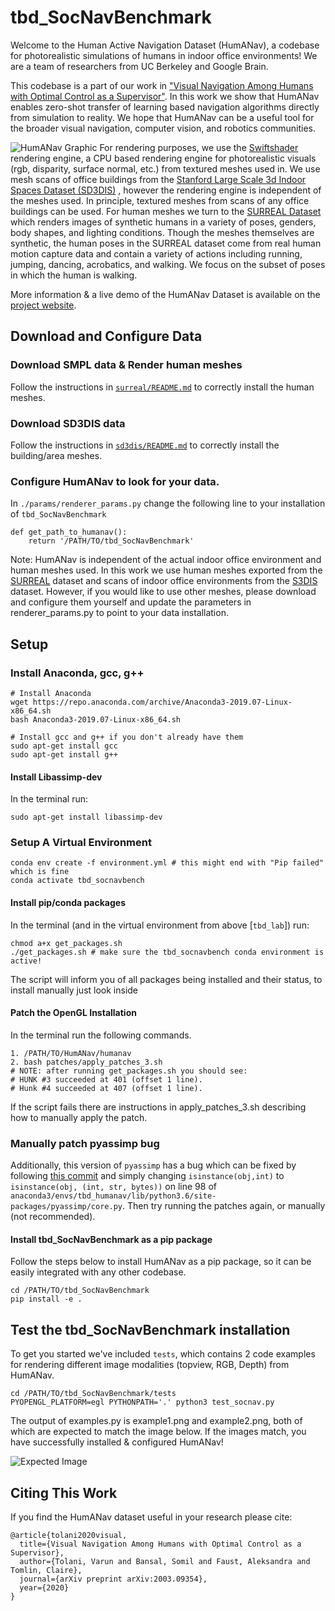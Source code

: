 # tbd_SocNavBenchmark
Welcome to the Human Active Navigation Dataset (HumANav), a codebase for photorealistic simulations of humans in indoor office environments! We are a team of researchers from UC Berkeley and Google Brain.

This codebase is a part of our work in ["Visual Navigation Among Humans with Optimal Control as a Supervisor"](https://arxiv.org/pdf/2003.09354.pdf). In this work we show that HumANav enables zero-shot transfer of learning based navigation algorithms directly from simulation to reality. We hope that HumANav can be a useful tool for the broader visual navigation, computer vision, and robotics communities.

![HumANav Graphic](https://smlbansal.github.io/LB-WayPtNav-DH/resources/images/dataset.jpg)
For rendering purposes, we use the [Swiftshader](https://github.com/google/swiftshader) rendering engine, a CPU based rendering
engine for photorealistic visuals (rgb, disparity, surface normal, etc.) from textured meshes used in. We use mesh scans of office buildings from the [Stanford Large Scale 3d Indoor Spaces Dataset (SD3DIS)](http://buildingparser.stanford.edu/dataset.html) , however the rendering engine is independent of the meshes used. In principle, textured meshes from scans of any office buildings can be used. For human meshes we turn to the [SURREAL Dataset](https://www.di.ens.fr/willow/research/surreal/data/) which renders images of synthetic humans in a variety of poses, genders, body shapes, and lighting conditions. Though the meshes themselves are synthetic, the human poses in the SURREAL dataset come from real human motion capture data and contain a variety of actions including running, jumping, dancing, acrobatics, and walking. We focus on the subset of poses in which the human is walking.


More information & a live demo of the HumANav Dataset is available on the [project website](https://smlbansal.github.io/LB-WayPtNav-DH/).

## Download and Configure Data

### Download SMPL data & Render human meshes
Follow the instructions in [`surreal/README.md`](https://github.com/CMU-TBD/tbd_SocNavBenchmark/blob/master/surreal/README.md) to correctly install the human meshes.

### Download SD3DIS data
Follow the instructions in [`sd3dis/README.md`](https://github.com/CMU-TBD/tbd_SocNavBenchmark/blob/master/sd3dis/README.md) to correctly install the building/area meshes. 

### Configure HumANav to look for your data.
In `./params/renderer_params.py` change the following line to your installation of `tbd_SocNavBenchmark`
```
def get_path_to_humanav():
    return '/PATH/TO/tbd_SocNavBenchmark'
```

Note: HumANav is independent of the actual indoor office environment and human meshes used. In this work we use human meshes exported from the [SURREAL](https://www.di.ens.fr/willow/research/surreal/data/) dataset and scans of indoor office environments from the [S3DIS](http://buildingparser.stanford.edu/dataset.html) dataset. However, if you would like to use other meshes, please download and configure them yourself and update the parameters in renderer_params.py to point to your data installation.

## Setup
### Install Anaconda, gcc, g++
```
# Install Anaconda
wget https://repo.anaconda.com/archive/Anaconda3-2019.07-Linux-x86_64.sh
bash Anaconda3-2019.07-Linux-x86_64.sh

# Install gcc and g++ if you don't already have them
sudo apt-get install gcc
sudo apt-get install g++
```

#### Install Libassimp-dev
In the terminal run:
```
sudo apt-get install libassimp-dev
```

### Setup A Virtual Environment
```
conda env create -f environment.yml # this might end with "Pip failed" which is fine
conda activate tbd_socnavbench
```

#### Install pip/conda packages
In the terminal (and in the virtual environment from above [`tbd_lab`]) run:
```
chmod a+x get_packages.sh
./get_packages.sh # make sure the tbd_socnavbench conda environment is active!
```
The script will inform you of all packages being installed and their status, to install manually just look inside


#### Patch the OpenGL Installation
In the terminal run the following commands.
```
1. /PATH/TO/HumANav/humanav
2. bash patches/apply_patches_3.sh
# NOTE: after running get_packages.sh you should see:
# HUNK #3 succeeded at 401 (offset 1 line).
# Hunk #4 succeeded at 407 (offset 1 line).
```
If the script fails there are instructions in apply_patches_3.sh describing how to manually apply the patch. 

### Manually patch pyassimp bug
Additionally, this version of `pyassimp` has a bug which can be fixed by following [this commit](https://github.com/assimp/assimp/commit/b6d3cbcb61f4cc4c42678d5f183351f95c97c8d4) and simply changing `isinstance(obj,int)` to `isinstance(obj, (int, str, bytes))` on line 98 of `anaconda3/envs/tbd_humanav/lib/python3.6/site-packages/pyassimp/core.py`. Then try running the patches again, or manually (not recommended).


#### Install tbd_SocNavBenchmark as a pip package
Follow the steps below to install HumANav as a pip package, so it can be easily integrated with any other codebase.
```
cd /PATH/TO/tbd_SocNavBenchmark
pip install -e .
```

## Test the tbd_SocNavBenchmark installation
To get you started we've included `tests`, which contains 2 code examples for rendering different image modalities (topview, RGB, Depth) from HumANav.
```
cd /PATH/TO/tbd_SocNavBenchmark/tests
PYOPENGL_PLATFORM=egl PYTHONPATH='.' python3 test_socnav.py
```
The output of examples.py is example1.png and example2.png, both of which are expected to match the image below. If the images match, you have successfully installed & configured HumANav!

![Expected Image](https://smlbansal.github.io/LB-WayPtNav-DH/resources/images/humanav_demo/expected_humanav_setup_image.png)

## Citing This Work
If you find the HumANav dataset useful in your research please cite:
```
@article{tolani2020visual,
  title={Visual Navigation Among Humans with Optimal Control as a Supervisor},
  author={Tolani, Varun and Bansal, Somil and Faust, Aleksandra and Tomlin, Claire},
  journal={arXiv preprint arXiv:2003.09354},
  year={2020}
}
```
